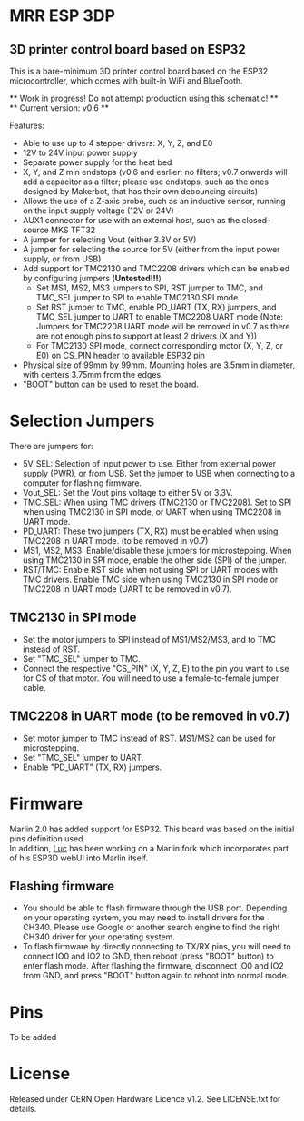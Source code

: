 # MRR ESP 3DP
## 3D printer control board based on ESP32

This is a bare-minimum 3D printer control board based on the ESP32 microcontroller, which comes with built-in WiFi and BlueTooth.

** Work in progress! Do not attempt production using this schematic! **<br>
** Current version: v0.6 **

Features:
- Able to use up to 4 stepper drivers: X, Y, Z, and E0
- 12V to 24V input power supply
- Separate power supply for the heat bed
- X, Y, and Z min endstops (v0.6 and earlier: no filters; v0.7 onwards will add a capacitor as a filter; please use endstops, such as the ones designed by Makerbot, that has their own debouncing circuits)
- Allows the use of a Z-axis probe, such as an inductive sensor, running on the input supply voltage (12V or 24V)
- AUX1 connector for use with an external host, such as the closed-source MKS TFT32
- A jumper for selecting Vout (either 3.3V or 5V)
- A jumper for selecting the source for 5V (either from the input power supply, or from USB)
- Add support for TMC2130 and TMC2208 drivers which can be enabled by configuring jumpers (**Untested!!!**)
  - Set MS1, MS2, MS3 jumpers to SPI, RST jumper to TMC, and TMC_SEL jumper to SPI to enable TMC2130 SPI mode
  - Set RST jumper to TMC, enable PD_UART (TX, RX) jumpers, and TMC_SEL jumper to UART to enable TMC2208 UART mode (Note: Jumpers for TMC2208 UART mode will be removed in v0.7 as there are not enough pins to support at least 2 drivers (X and Y))
  - For TMC2130 SPI mode, connect corresponding motor (X, Y, Z, or E0) on CS_PIN header to available ESP32 pin
- Physical size of 99mm by 99mm. Mounting holes are 3.5mm in diameter, with centers 3.75mm from the edges.
- "BOOT" button can be used to reset the board.

# Selection Jumpers

There are jumpers for:
- 5V_SEL: Selection of input power to use. Either from external power supply (PWR), or from USB. Set the jumper to USB when connecting to a computer for flashing firmware.
- Vout_SEL: Set the Vout pins voltage to either 5V or 3.3V.
- TMC_SEL: When using TMC drivers (TMC2130 or TMC2208). Set to SPI when using TMC2130 in SPI mode, or UART when using TMC2208 in UART mode.
- PD_UART: These two jumpers (TX, RX) must be enabled when using TMC2208 in UART mode. (to be removed in v0.7)
- MS1, MS2, MS3: Enable/disable these jumpers for microstepping. When using TMC2130 in SPI mode, enable the other side (SPI) of the jumper.
- RST/TMC: Enable RST side when not using SPI or UART modes with TMC drivers. Enable TMC side when using TMC2130 in SPI mode or TMC2208 in UART mode (UART to be removed in v0.7).

## TMC2130 in SPI mode

- Set the motor jumpers to SPI instead of MS1/MS2/MS3, and to TMC instead of RST.
- Set "TMC_SEL" jumper to TMC.
- Connect the respective "CS_PIN" (X, Y, Z, E) to the pin you want to use for CS of that motor. You will need to use a female-to-female jumper cable.

## TMC2208 in UART mode (to be removed in v0.7)

- Set motor jumper to TMC instead of RST. MS1/MS2 can be used for microstepping.
- Set "TMC_SEL" jumper to UART.
- Enable "PD_UART" (TX, RX) jumpers.

# Firmware

Marlin 2.0 has added support for ESP32. This board was based on the initial pins definition used. <br>
In addition, [Luc](https://github.com/luc-github) has been working on a Marlin fork which incorporates part of his ESP3D webUI into Marlin itself.

## Flashing firmware

- You should be able to flash firmware through the USB port. Depending on your operating system, you may need to install drivers for the CH340. Please use Google or another search engine to find the right CH340 driver for your operating system.
- To flash firmware by directly connecting to TX/RX pins, you will need to connect IO0 and IO2 to GND, then reboot (press "BOOT" button) to enter flash mode. After flashing the firmware, disconnect IO0 and IO2 from GND, and press "BOOT" button again to reboot into normal mode.

# Pins

To be added

# License
Released under CERN Open Hardware Licence v1.2. See LICENSE.txt for details.
